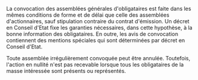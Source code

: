 La convocation des assemblées générales d'obligataires est faite dans les mêmes conditions de forme et de délai que celle des assemblées d'actionnaires, sauf stipulation contraire du contrat d'émission. Un décret en Conseil d'Etat fixe les garanties nécessaires, dans cette hypothèse, à la bonne information des obligataires. En outre, les avis de convocation contiennent des mentions spéciales qui sont déterminées par décret en Conseil d'Etat.


Toute assemblée irrégulièrement convoquée peut être annulée. Toutefois, l'action en nullité n'est pas recevable lorsque tous les obligataires de la masse intéressée sont présents ou représentés.

